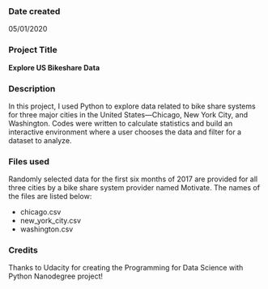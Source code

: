 ### Date created
05/01/2020

### Project Title
**Explore US Bikeshare Data**

### Description
In this project, I used Python to explore data related to bike share systems for three major cities in the United States—Chicago, New York City, and Washington. Codes were written to calculate statistics and build an interactive environment where a user chooses the data and filter for a dataset to analyze.

### Files used
Randomly selected data for the first six months of 2017 are provided for all three cities by a bike share system provider named Motivate. The names of the files are listed below:

* chicago.csv
* new_york_city.csv
* washington.csv

### Credits
Thanks to Udacity for creating the Programming for Data Science with Python Nanodegree project!
